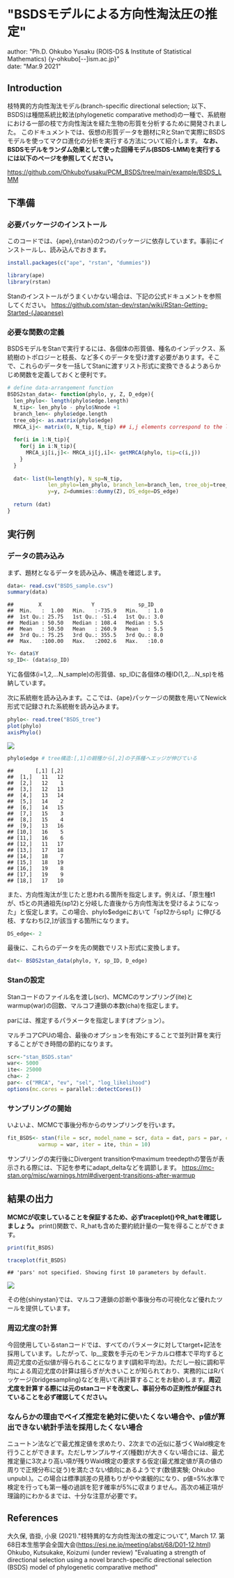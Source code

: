
# "BSDSモデルによる方向性淘汰圧の推定"
author: "Ph.D. Ohkubo Yusaku (ROIS-DS & Institute of Statistical Mathematics) {y-ohkubo[--]ism.ac.jp}"<br>
date: "Mar.9 2021"


## Introduction
枝特異的方向性淘汰モデル(branch-specific directional selection; 以下、BSDS)は種間系統比較法(phylogenetic comparative method)の一種で、系統樹における一部の枝で方向性淘汰を経た生物の形質を分析するために開発されました。
このドキュメントでは、仮想の形質データを題材にRとStanで実際にBSDSモデルを使ってマクロ進化の分析を実行する方法について紹介します。
__なお、BSDSモデルをランダム効果として使った回帰モデル(BSDS-LMM)を実行するには以下のページを参照してください。__

https://github.com/OhkuboYusaku/PCM_BSDS/tree/main/example/BSDS_LMM

## 下準備
### 必要パッケージのインストール
このコードでは、{ape},{rstan}の2つのパッケージに依存しています。事前にインストールし、読み込んでおきます。

```r
install.packages(c("ape", "rstan", "dummies"))
```


```r
library(ape)
library(rstan)
```

Stanのインストールがうまくいかない場合は、下記の公式ドキュメントを参照してください。
https://github.com/stan-dev/rstan/wiki/RStan-Getting-Started-(Japanese)


### 必要な関数の定義
BSDSモデルをStanで実行するには、各個体の形質値、種名のインデックス、系統樹のトポロジーと枝長、など多くのデータを受け渡す必要があります。そこで、これらのデータを一括してStanに渡すリスト形式に変換できるようあらかじめ関数を定義しておくと便利です。

```r
# define data-arrangement function
BSDS2stan_data<- function(phylo, y, Z, D_edge){
  len_phylo<- length(phylo$edge.length)
  N_tip<- len_phylo - phylo$Nnode +1
  branch_len<- phylo$edge.length
  tree_obj<- as.matrix(phylo$edge)
  MRCA_ij<- matrix(0, N_tip, N_tip) ## i,j elements correspond to the location of their MRCA in the tree
  
  for(i in 1:N_tip){
    for(j in i:N_tip){
      MRCA_ij[i,j]<- MRCA_ij[j,i]<- getMRCA(phylo, tip=c(i,j))
    }
  }
  
  dat<- list(N=length(y), N_sp=N_tip, 
             len_phylo=len_phylo, branch_len=branch_len, tree_obj=tree_obj, MRCA_ij=MRCA_ij,
             y=y, Z=dummies::dummy(Z), DS_edge=DS_edge)
  
  return (dat)
}
```


## 実行例
### データの読み込み
まず、題材となるデータを読み込み、構造を確認します。


```r
data<- read.csv("BSDS_sample.csv")
summary(data)
```

```
##        X                Y              sp_ID     
##  Min.   :  1.00   Min.   :-735.9   Min.   : 1.0  
##  1st Qu.: 25.75   1st Qu.: -51.4   1st Qu.: 3.0  
##  Median : 50.50   Median : 108.4   Median : 5.5  
##  Mean   : 50.50   Mean   : 260.9   Mean   : 5.5  
##  3rd Qu.: 75.25   3rd Qu.: 355.5   3rd Qu.: 8.0  
##  Max.   :100.00   Max.   :2002.6   Max.   :10.0
```

```r
Y<- data$Y
sp_ID<- (data$sp_ID)
```

Yに各個体(i=1,2,...N_sample)の形質値、sp_IDに各個体の種ID(1,2,...N_sp)を格納しています。


次に系統樹を読み込みます。ここでは、{ape}パッケージの関数を用いてNewick形式で記録された系統樹を読み込みます。


```r
phylo<- read.tree("BSDS_tree")
plot(phylo)
axisPhylo()
```

![](BSDS_files/figure-html/unnamed-chunk-4-1.png)<!-- -->

```r
phylo$edge # tree構造:[,1]の親種から[,2]の子孫種へエッジが伸びている
```

```
##       [,1] [,2]
##  [1,]   11   12
##  [2,]   12    1
##  [3,]   12   13
##  [4,]   13   14
##  [5,]   14    2
##  [6,]   14   15
##  [7,]   15    3
##  [8,]   15    4
##  [9,]   13   16
## [10,]   16    5
## [11,]   16    6
## [12,]   11   17
## [13,]   17   18
## [14,]   18    7
## [15,]   18   19
## [16,]   19    8
## [17,]   19    9
## [18,]   17   10
```

また、方向性淘汰が生じたと思われる箇所を指定します。例えば、「原生種t1が、t5との共通祖先(sp12)と分岐した直後から方向性淘汰を受けるようになった」と仮定します。この場合、phylo$edgeにおいて「sp12からsp1」に伸びる枝、すなわち[2,]が該当する箇所になります。


```r
DS_edge<- 2
```


最後に、これらのデータを先の関数でリスト形式に変換します。


```r
dat<- BSDS2stan_data(phylo, Y, sp_ID, D_edge)
```

### Stanの設定
Stanコードのファイル名を渡し(scr)、MCMCのサンプリング(ite)とwarmup(war)の回数、マルコフ連鎖の本数(cha)を指定します。


parには、推定するパラメータを指定します(オプション）。

マルチコアCPUの場合、最後のオプションを有効にすることで並列計算を実行することができ時間の節約になります。

```r
scr<-"stan_BSDS.stan"
war<- 5000
ite<- 25000
cha<- 2
par<- c("MRCA", "ev", "sel", "log_likelihood")
options(mc.cores = parallel::detectCores())
```

### サンプリングの開始
いよいよ、MCMCで事後分布からのサンプリングを行います。

```r
fit_BSDS<- stan(file = scr, model_name = scr, data = dat, pars = par, chains = cha, 
          warmup = war, iter = ite, thin = 10)
```
サンプリングの実行後にDivergent transitionやmaximum treedepthの警告が表示される際には、下記を参考にadapt_deltaなどを調節します。
https://mc-stan.org/misc/warnings.html#divergent-transitions-after-warmup

## 結果の出力
__MCMCが収束していることを保証するため、必ずtraceplot()やR_hatを確認しましょう。__
print()関数で、R_hatも含めた要約統計量の一覧を得ることができます。

```r
print(fit_BSDS)

```


 ```r
 traceplot(fit_BSDS)
 ```

 ```
 ## 'pars' not specified. Showing first 10 parameters by default.
 ```

 ![](BSDS_files/figure-html/unnamed-chunk-10-1.png)<!-- -->
 
その他{shinystan}では、マルコフ連鎖の診断や事後分布の可視化など優れたツールを提供しています。


### 周辺尤度の計算

今回使用しているstanコードでは、すべてのパラメータに対してtarget+記法を採用しています。したがって、lp__変数を手元のモンテカルロ標本で平均すると周辺尤度の近似値が得られることになります(調和平均法)。ただし一般に調和平均による周辺尤度の計算は揺らぎが大きいことが知られており、実務的にはRパッケージ{bridgesampling}などを用いて再計算することをお勧めします。__周辺尤度を計算する際には元のstanコードを改変し、事前分布の正則性が保証されていることを必ず確認してください。__

### なんらかの理由でベイズ推定を絶対に使いたくない場合や、p値が算出できない統計手法を採用したくない場合

ニュートン法などで最尤推定値を求めたり、2次までの近似に基づくWald検定を行うことができます。ただしサンプルサイズ(種数)が大きくない場合には、最尤推定量に3次より高い項が残りWald検定の要求する仮定(最尤推定値が真の値の周りで正規分布に従う)を満たさない傾向にあるようです(数値実験; Ohkubo unpubl.)。この場合は標準誤差の見積もりがやや楽観的になり、p値=5%水準で検定を行っても第一種の過誤を犯す確率が5%に収まりません。高次の補正項が理論的にわかるまでは、十分な注意が必要です。


## References
大久保, 沓掛, 小泉 (2021)."枝特異的な方向性淘汰の推定について", March 17. 第68日本生態学会全国大会(https://esj.ne.jp/meeting/abst/68/D01-12.html)  
Ohkubo, Kutsukake, Koizumi (under review) "Evaluating a strength of directional selection using a novel branch-specific directional selection (BSDS) model of phylogenetic comparative method"
